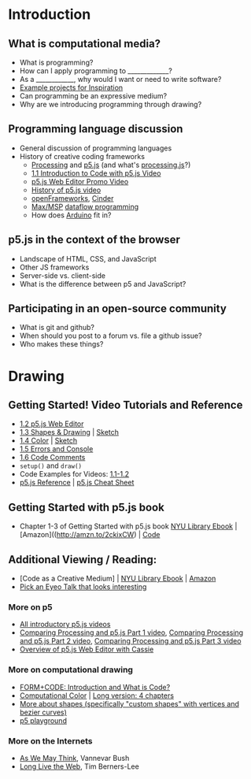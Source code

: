 # Introduction

##  What is computational media?
  * What is programming?
  * How can I apply programming to _____________?
  * As a ____________, why would I want or need to write software?
  * [Example projects for Inspiration](https://github.com/ITPNYU/ICM-2020-Code/wiki/Inspiration)
  * Can programming be an expressive medium?
  * Why are we introducing programming through drawing?
## Programming language discussion
  * General discussion of programming languages
  * History of creative coding frameworks
      * [Processing](https://processing.org/) and [p5.js](https://p5js.org/) (and what's [processing.js](http://processingjs.org/)?)
      * [1.1 Introduction to Code with p5.js Video](https://youtu.be/yPWkPOfnGsw)
      * [p5.js Web Editor Promo Video](https://youtu.be/dtHxDggkBYc)
      * [History of p5.js video](https://www.youtube.com/watch?v=FdsWWjqoPKU)
      * [openFrameworks](https://openframeworks.cc/), [Cinder](https://libcinder.org/)
      * [Max/MSP](https://cycling74.com/) [dataflow programming](https://en.wikipedia.org/wiki/Dataflow_programming)
      * How does [Arduino](https://www.arduino.cc/) fit in?
## p5.js in the context of the browser
  * Landscape of HTML, CSS, and JavaScript
  * Other JS frameworks
  * Server-side vs. client-side
  * What is the difference between p5 and JavaScript?
## Participating in an open-source community
  * What is git and github?
  * When should you post to a forum vs. file a github issue?
  * Who makes these things?

# Drawing
## Getting Started! Video Tutorials and Reference
  * [1.2 p5.js Web Editor](https://youtu.be/MXs1cOlidWs)
  * [1.3 Shapes & Drawing](https://youtu.be/c3TeLi6Ns1E) | [Sketch](https://editor.p5js.org/codingtrain/sketches/HJ1WjEPwQ)
  * [1.4 Color](https://youtu.be/riiJTF5-N7c) | [Sketch](https://editor.p5js.org/codingtrain/sketches/rJ9MQSwvm)
  * [1.5 Errors and Console](https://youtu.be/LuGsp5KeJMM)
  * [1.6 Code Comments](https://youtu.be/xJcrPJuem5Q)
  * `setup()` and `draw()`
  * Code Examples for Videos: [1.1-1.2](https://github.com/CodingRainbow/Rainbow-Code/tree/master/p5.js)
  * [p5.js Reference](http://p5js.org/reference) | [p5.js Cheat Sheet](https://bmoren.github.io/p5js-cheat-sheet/)

## Getting Started with p5.js book
  *  Chapter 1-3 of Getting Started with p5.js book [NYU Library Ebook](https://ebookcentral.proquest.com/lib/nyulibrary-ebooks/detail.action?docID=4333728) | [Amazon]((http://amzn.to/2ckixCW) | [Code](https://github.com/lmccart/gswp5.js-code)

## Additional Viewing / Reading:
   * [Code as a Creative Medium] | [NYU Library Ebook](https://ebookcentral.proquest.com/lib/nyulibrary-ebooks/detail.action?docID=6454626&query=Code+as+Creative+Medium) | [Amazon](https://www.amazon.com/gp/product/0262542048)
   * [Pick an Eyeo Talk that looks interesting](https://vimeo.com/eyeofestival/)
### More on p5
   * [All introductory p5.js videos](https://www.youtube.com/playlist?list=PLRqwX-V7Uu6Zy51Q-x9tMWIv9cueOFTFA)
   * [Comparing Processing and p5.js Part 1 video](https://youtu.be/AmlAiKsiy0o), [Comparing Processing and p5.js Part 2 video](https://youtu.be/AsjPJ5AWkDc), [Comparing Processing and p5.js Part 3 video](https://youtu.be/_y8rEHjqzRA)
   * [Overview of p5.js Web Editor with Cassie](https://youtu.be/x1rJJRVTpAI)
### More on computational drawing
   * [FORM+CODE: Introduction and What is Code?](http://formandcode.com)
   * [Computational Color](http://printingcode.runemadsen.com/lecture-color/) | [Long version: 4 chapters](https://programmingdesignsystems.com/color/a-short-history-of-color-theory/index.html)
   * [More about shapes (specifically "custom shapes" with vertices and bezier curves)](https://programmingdesignsystems.com/shape/custom-shapes/index.html#custom-shapes-pANLh0l)
   * [p5 playground](http://yining1023.github.io/p5PlayGround/)

### More on the Internets
   * [As We May Think](http://www.theatlantic.com/magazine/archive/1945/07/as-we-may-think/303881/), Vannevar Bush
   * [Long Live the Web](http://jblomo.github.io/webarch253/slides/Long_Live_the_Web.pdf), Tim Berners-Lee
